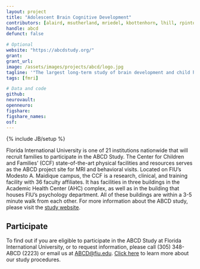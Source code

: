 ```yaml
---
layout: project
title: "Adolescent Brain Cognitive Development"
contributors: [alaird, msutherland, mriedel, kbottenhorn, lhill, rpintos, cgreaves, calvarez, lucros, agonzalez, jforeman, darencibia, amoor, aperez]
handle: abcd
defunct: false

# Optional
website: "https://abcdstudy.org/"
grant:
grant_url:
image: /assets/images/projects/abcd/logo.jpg
tagline: '"The largest long-term study of brain development and child health in the United States."'
tags: [fmri]

# Data and code
github:
neurovault:
openneuro:
figshare:
figshare_names:
osf:
---
```

{% include JB/setup %}

Florida International University is one of 21 institutions nationwide that will recruit families to participate in the ABCD Study. The Center for Children and Families’ (CCF) state-of-the-art physical facilities and resources serves as the ABCD project site for MRI and behavioral visits. Located on FIU’s Modesto A. Maidique campus, the CCF is a research, clinical, and training facility with 36 faculty affiliates. It has facilities in three buildings in the Academic Health Center (AHC) complex, as well as in the building that houses FIU’s psychology department. All of these buildings are within a 3-5 minute walk from each other. For more information about the ABCD study, please visit the [study website](https://abcdstudy.org/index.html).

## Participate

To find out if you are eligible to participate in the ABCD Study at Florida International University, or to request information, please call (305) 348-ABCD (2223) or email us at [ABCD@fiu.edu](mailto:ABCD@fiu.edu). [Click here](https://abcdstudy.org/study-procedures.html) to learn more about our study procedures.
